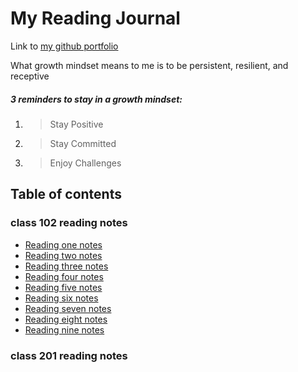 # My Reading Journal

Link to [my github portfolio](https://github.com/donaldfletcher1)

What growth mindset means to me is to be persistent, resilient, and receptive

##### **3 reminders to stay in a growth mindset:**

1. >Stay Positive
2. >Stay Committed
3. >Enjoy Challenges

## Table of contents

### class 102 reading notes

- [Reading one notes](./class102-readingnotes/reading-01-notes.md)
- [Reading two notes](./class102-readingnotes/reading-02-notes.md)
- [Reading three notes](./class102-readingnotes/reading-03-notes.md)
- [Reading four notes](./class102-readingnotes/reading-04-notes.md)
- [Reading five notes](./class102-readingnotes/reading-05-notes.md)
- [Reading six notes](./class102-readingnotes/reading-06-notes.md)
- [Reading seven notes](./class102-readingnotes/reading-07-notes.md)
- [Reading eight notes](./class102-readingnotes/reading-08-notes.md)
- [Reading nine notes](./class102-readingnotes/reading-09-mdnotes.md)

### class 201 reading notes


